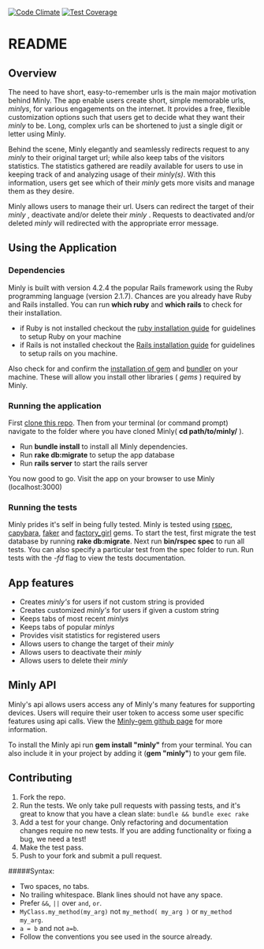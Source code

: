 [![Code Climate](https://codeclimate.com/github/andela-ooranagwa/minly/badges/gpa.svg)](https://codeclimate.com/github/andela-ooranagwa/minly)
[![Test Coverage](https://codeclimate.com/github/andela-ooranagwa/minly/badges/coverage.svg)](https://codeclimate.com/github/andela-ooranagwa/minly/coverage)

# README
## Overview

The need to have short, easy-to-remember urls is the main major motivation behind Minly. The app enable users create short, simple memorable urls, _minlys_, for various engagements on the internet. It provides a free, flexible customization options such that users get to decide what they want their _minly_ to be. Long, complex urls can be shortened to just a single digit or letter using Minly.

Behind the scene, Minly elegantly and seamlessly redirects request to any _minly_ to their original target url; while also keep tabs of the visitors statistics. The statistics gathered are readily available for users to use in keeping track of and analyzing usage of their _minly(s)_. With this information, users get see which of their _minly_ gets more visits and manage them as they desire.

Minly allows users to manage their url. Users can redirect the target of their _minly_ , deactivate and/or delete their _minly_ . Requests to deactivated and/or deleted _minly_ will redirected with the appropriate error message.

## Using the Application

### Dependencies

Minly is built with version 4.2.4 the popular Rails framework using the Ruby programming language (version 2.1.7). Chances are you already have Ruby and Rails installed. You can run __which ruby__ and __which rails__ to check for their installation.

*   if Ruby is not installed checkout the [ruby installation guide](https://www.ruby-lang.org/en/downloads/) for guidelines to setup Ruby on your machine
*   if Rails is not installed checkout the [Rails installation guide](http://rubyonrails.org/download/) for guidelines to setup rails on you machine.

Also check for and confirm the [installation of gem](http://guides.rubygems.org/rubygems-basics/) and [bundler](http://rubygems.org) on your machine. These will allow you install other libraries ( _gems_ ) required by Minly.

### Running the application

First [clone this repo](clone). Then from your terminal (or command prompt) navigate to the folder where you have cloned Minly( __cd path/to/minly/__ ).

*   Run __bundle install__ to install all Minly dependencies.
*   Run __rake db:migrate__ to setup the app database
*   Run __rails server__ to start the rails server

You now good to go. Visit the app on your browser to use Minly (localhost:3000)

### Running the tests

Minly prides it's self in being fully tested. Minly is tested using [rspec](http://rspec.info/), [capybara](http://jnicklas.github.io/capybara/), [faker](https://github.com/stympy/faker) and [factory_girl](http://www.rubydoc.info/gems/factory_girl/file/GETTING_STARTED.md) gems. To start the test, first migrate the test database by running __rake db:migrate__. Next run __bin/rspec spec__ to run all tests. You can also specify a particular test from the spec folder to run. Run tests with the _-fd_ flag to view the tests documentation.

## App features

*   Creates _minly's_ for users if not custom string is provided
*   Creates customized _minly's_ for users if given a custom string
*   Keeps tabs of most recent _minlys_
*   Keeps tabs of popular _minlys_
*   Provides visit statistics for registered users
*   Allows users to change the target of their _minly_
*   Allows users to deactivate their _minly_
*   Allows users to delete their _minly_

## Minly API

Minly's api allows users access any of Minly's many features for supporting devices. Users will require their user token to access some user specific features using api calls. View the [Minly-gem github page](https://github.com/andela-ooranagwa/minly-gem) for more information.

To install the Minly api run __gem install "minly"__ from your terminal. You can also include it in your project by adding it (__gem "minly"__) to your gem file.

## Contributing
1. Fork the repo.
2. Run the tests. We only take pull requests with passing tests, and it's great
to know that you have a clean slate: `bundle && bundle exec rake`
3. Add a test for your change. Only refactoring and documentation changes
require no new tests. If you are adding functionality or fixing a bug, we need
a test!
4. Make the test pass.
5. Push to your fork and submit a pull request.

#####Syntax:

* Two spaces, no tabs.
* No trailing whitespace. Blank lines should not have any space.
* Prefer `&&`, `||` over `and`, `or`.
* `MyClass.my_method(my_arg)` not `my_method( my_arg )` or `my_method my_arg`.
* `a = b` and not `a=b`.
* Follow the conventions you see used in the source already.
